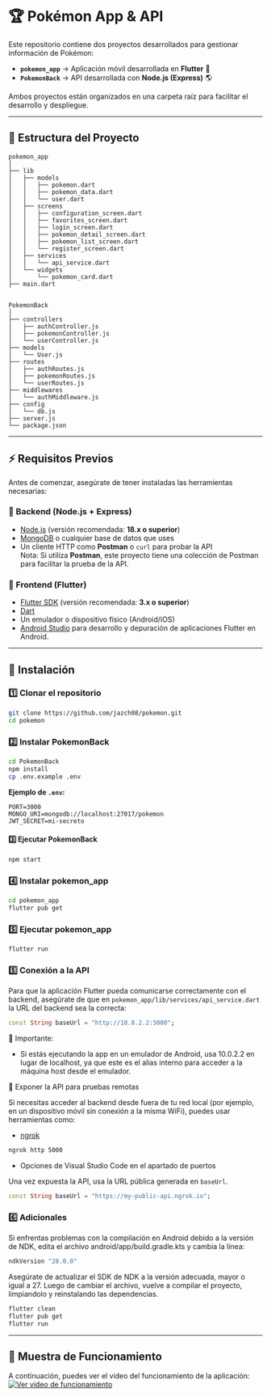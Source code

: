 # 🏆 Pokémon App & API  

Este repositorio contiene dos proyectos desarrollados para gestionar información de Pokémon:  

- **`pokemon_app`** → Aplicación móvil desarrollada en **Flutter** 📱  
- **`PokemonBack`** → API desarrollada con **Node.js (Express)** 🌎  

Ambos proyectos están organizados en una carpeta raíz para facilitar el desarrollo y despliegue.

---

## 📂 Estructura del Proyecto  

```
pokemon_app
│
├── lib
│   ├── models
│   │   ├── pokemon.dart
│   │   ├── pokemon_data.dart
│   │   └── user.dart
│   ├── screens
│   │   ├── configuration_screen.dart
│   │   ├── favorites_screen.dart
│   │   ├── login_screen.dart
│   │   ├── pokemon_detail_screen.dart
│   │   ├── pokemon_list_screen.dart
│   │   └── register_screen.dart
│   ├── services
│   │   └── api_service.dart
│   └── widgets
│       └── pokemon_card.dart
├── main.dart


PokemonBack
│
├── controllers
│   ├── authController.js
│   ├── pokemonController.js
│   └── userController.js
├── models
│   └── User.js
├── routes
│   ├── authRoutes.js
│   ├── pokemonRoutes.js
│   └── userRoutes.js
├── middlewares
│   └── authMiddleware.js
├── config
│   └── db.js
├── server.js
└── package.json
```


---

## ⚡ Requisitos Previos  

Antes de comenzar, asegúrate de tener instaladas las herramientas necesarias:

### 🔹 Backend (Node.js + Express)  
- [Node.js](https://nodejs.org/) (versión recomendada: **18.x o superior**)
- [MongoDB](https://www.mongodb.com/) o cualquier base de datos que uses  
- Un cliente HTTP como **Postman** o `curl` para probar la API  
Nota: Si utiliza **Postman**, este proyecto tiene una colección de Postman para facilitar la prueba de la API.

### 🔹 Frontend (Flutter)  
- [Flutter SDK](https://flutter.dev/) (versión recomendada: **3.x o superior**)  
- [Dart](https://dart.dev/)  
- Un emulador o dispositivo físico (Android/iOS)  
- [Android Studio](https://developer.android.com/studio) para desarrollo y depuración de aplicaciones Flutter en Android.

---

## 🚀 Instalación

### 1️⃣ Clonar el repositorio  
```bash
git clone https://github.com/jazch08/pokemon.git
cd pokemon
```

### 2️⃣ Instalar PokemonBack
```bash
cd PokemonBack
npm install
cp .env.example .env
```

**Ejemplo de `.env`:**

```plaintext
PORT=3000
MONGO_URI=mongodb://localhost:27017/pokemon
JWT_SECRET=mi-secreto
```

#### 3️⃣ Ejecutar PokemonBack 
```bash
npm start
```

### 4️⃣ Instalar pokemon_app
```bash
cd pokemon_app
flutter pub get
```

### 5️⃣ Ejecutar pokemon_app
```bash
flutter run
```
### 5️⃣ Conexión a la API
Para que la aplicación Flutter pueda comunicarse correctamente con el backend, asegúrate de que en `pokemon_app/lib/services/api_service.dart` la URL del backend sea la correcta:

```dart
const String baseUrl = "http://10.0.2.2:5000";
```
📌 Importante:
* Si estás ejecutando la app en un emulador de Android, usa 10.0.2.2 en lugar de localhost, ya que este es el alias interno para acceder a la máquina host desde el emulador.

🚀 Exponer la API para pruebas remotas

Si necesitas acceder al backend desde fuera de tu red local (por ejemplo, en un dispositivo móvil sin conexión a la misma WiFi), puedes usar herramientas como:

- [ngrok](https://ngrok.com/)
```bash
ngrok http 5000
```
- Opciones de Visual Studio Code en el apartado de puertos

Una vez expuesta la API, usa la URL pública generada en `baseUrl`.

```dart
const String baseUrl = "https://my-public-api.ngrok.io";
```


### 6️⃣ Adicionales

Si enfrentas problemas con la compilación en Android debido a la versión de NDK, edita el archivo android/app/build.gradle.kts y cambia la línea:
```gradle
ndkVersion "28.0.0"
```

Asegúrate de actualizar el SDK de NDK a la versión adecuada, mayor o igual a 27. Luego de cambiar el archivo, vuelve a compilar el proyecto, limpiandolo y reinstalando las dependencias.

```bash
flutter clean
flutter pub get
flutter run
```

---
## 🎥 Muestra de Funcionamiento
A continuación, puedes ver el video del funcionamiento de la aplicación:
[![Ver video de funcionamiento](https://img.youtube.com/vi/tSxl423CUTg/maxresdefault.jpg)](https://youtu.be/tSxl423CUTg)

